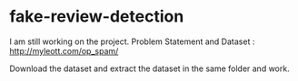 # fake-review-detection
I am still working on the project.
Problem Statement and Dataset : http://myleott.com/op_spam/

Download the dataset and extract the dataset in the same folder and work.
